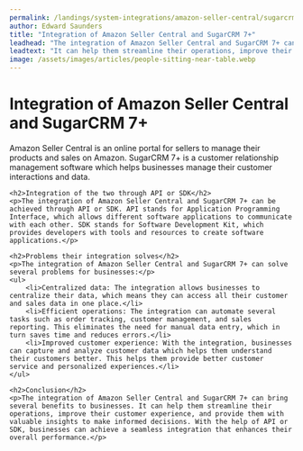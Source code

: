```yaml
---
permalink: /landings/system-integrations/amazon-seller-central/sugarcrm-7-
author: Edward Saunders
title: "Integration of Amazon Seller Central and SugarCRM 7+"
leadhead: "The integration of Amazon Seller Central and SugarCRM 7+ can bring several benefits to businesses"
leadtext: "It can help them streamline their operations, improve their customer experience, and provide them with valuable insights to make informed decisions. With the help of API or SDK, businesses can achieve a seamless integration that enhances their overall performance."
image: /assets/images/articles/people-sitting-near-table.webp
---
```

<div class="arttext">	<h1>Integration of Amazon Seller Central and SugarCRM 7+</h1>
	<p>Amazon Seller Central is an online portal for sellers to manage their products and sales on Amazon. SugarCRM 7+ is a customer relationship management software which helps businesses manage their customer interactions and data.</p>

	<h2>Integration of the two through API or SDK</h2>
	<p>The integration of Amazon Seller Central and SugarCRM 7+ can be achieved through API or SDK. API stands for Application Programming Interface, which allows different software applications to communicate with each other. SDK stands for Software Development Kit, which provides developers with tools and resources to create software applications.</p>

	<h2>Problems their integration solves</h2>
	<p>The integration of Amazon Seller Central and SugarCRM 7+ can solve several problems for businesses:</p>
	<ul>
		<li>Centralized data: The integration allows businesses to centralize their data, which means they can access all their customer and sales data in one place.</li>
		<li>Efficient operations: The integration can automate several tasks such as order tracking, customer management, and sales reporting. This eliminates the need for manual data entry, which in turn saves time and reduces errors.</li>
		<li>Improved customer experience: With the integration, businesses can capture and analyze customer data which helps them understand their customers better. This helps them provide better customer service and personalized experiences.</li>
	</ul>

	<h2>Conclusion</h2>
	<p>The integration of Amazon Seller Central and SugarCRM 7+ can bring several benefits to businesses. It can help them streamline their operations, improve their customer experience, and provide them with valuable insights to make informed decisions. With the help of API or SDK, businesses can achieve a seamless integration that enhances their overall performance.</p>
</div>